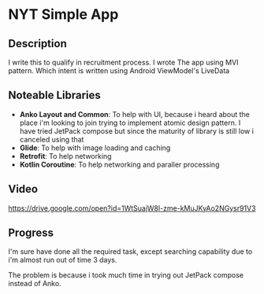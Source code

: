 # NYT Simple App

## Description
I write this to qualify in recruitment process.
I wrote The app using MVI pattern. Which intent is written using Android ViewModel's LiveData

## Noteable Libraries
- **Anko Layout and Common**:
To help with UI, because i heard about the place i'm looking to join
trying to implement atomic design pattern. I have tried JetPack compose but since the maturity
of library is still low i canceled using that
- **Glide**:
To help with image loading and caching
- **Retrofit**:
To help networking
- **Kotlin Coroutine**:
To help networking and paraller processing

## Video
https://drive.google.com/open?id=1WtSuajW8l-zme-kMuJKyAo2NGysr91V3

## Progress
I'm sure have done all the required task, except searching capability due to i'm almost run out of time 3 days.

The problem is because i took much time in trying out JetPack compose instead of Anko.
